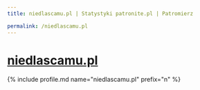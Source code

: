 ```yaml
---
title: niedlascamu.pl | Statystyki patronite.pl | Patromierz

permalink: /niedlascamu.pl
---
```


# [niedlascamu.pl](https://patronite.pl/niedlascamu.pl)

{% include profile.md name="niedlascamu.pl" prefix="n" %}
